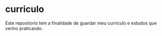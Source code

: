 # curriculo
Este repositorio tem a finalidade de guardar meu curriculo e estudos que venho praticando.
